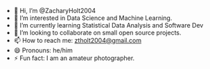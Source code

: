 - 👋 Hi, I’m @ZacharyHolt2004
- 👀 I’m interested in Data Science and Machine Learning.
- 🌱 I’m currently learning Statistical Data Analysis and Software Dev
- 💞️ I’m looking to collaborate on small open source projects.
- 📫 How to reach me: ztholt2004@gmail.com
- 😄 Pronouns: he/him
- ⚡ Fun fact: I am an amateur photographer.

<!---
ZacharyHolt2004/ZacharyHolt2004 is a ✨ special ✨ repository because its `README.md` (this file) appears on your GitHub profile.
You can click the Preview link to take a look at your changes.
--->
